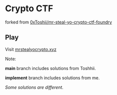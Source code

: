 # Crypto CTF

forked from [0xToshii/mr-steal-yo-crypto-ctf-foundry](https://github.com/0xToshii/mr-steal-yo-crypto-ctf-foundry)

## Play

Visit [mrstealyocrypto.xyz](https://mrstealyocrypto.xyz)

Note: 

**main** branch includes solutions from Toshhii.

**implement** branch includes solutions from me.

*Some solutions are different.*

